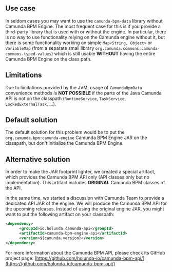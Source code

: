 ## Use case

In seldom cases you may want to use the `camunda-bpm-data` library without Camunda BPM Engine. The most frequent
case for this is if you provide a third-party library that is used with or without the engine. In particular, there is no way to use 
functionality relying on the Camunda engine without it, but there is some functionality working on simple `Map<String, Object>` or `VariableMap` 
(from a separate small library `org.camunda.commons:camunda-commons-typed-values`) which is still usable __WITHOUT__ having the entire Camunda 
BPM Engine on the class path.

## Limitations

Due to limitations provided by the JVM, usage of `CamundaBpmData` convenience methods is __NOT POSSIBLE__ if the parts of the Java Camunda API is not on the classpath (`RuntimeService`, `TaskService`, `LockedExternalTask`, ...).

## Default solution

The default solution for this problem would be to put the `org.camunda.bpm:camunda-engine` Camunda BPM Engine JAR on the classpath, but don't initialize the Camunda BPM Engine.

## Alternative solution

In order to make the JAR footprint lighter, we created a special artifact, which provides the Camunda BPM API only (API classes only but no implementation). This artifact includes __ORIGINAL__ Camunda BPM classes of the API.

In the same time, we started a discussion with Camunda Team to provide a dedicated API JAR of the engine. We will produce the Camunda BPM API for the upcoming releases. Instead of using the original engine JAR, you might want to put the following artifact on your classpath:

``` xml
<dependency>
      <groupId>io.holunda.camunda-api</groupId>
      <artifactId>camunda-bpm-engine-api</artifactId>
      <version>${camunda.version}</version>
</dependency>
```

For more information about the Camunda BPM API, please check its GitHub project page: 
[https://github.com/holunda-io/camunda-bpm-api/](https://github.com/holunda-io/camunda-bpm-api/)
